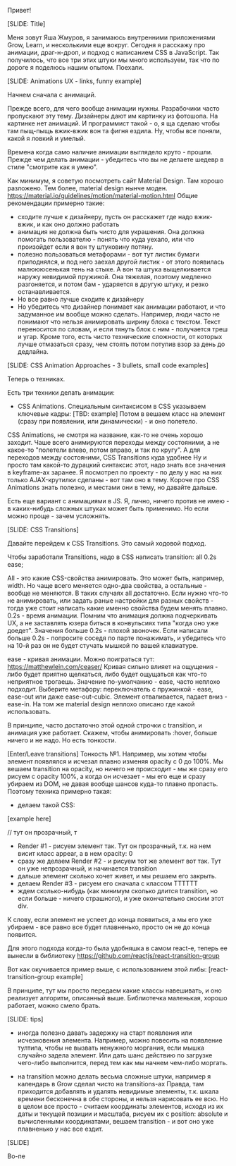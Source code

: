 Привет! 

[SLIDE: Title]

Меня зовут Яша Жмуров, я занимаюсь внутренними приложениями Grow, Learn, и несколькими еще вокруг.
Сегодня я расскажу про анимации, драг-н-дроп, и подход с написанием CSS в JavaScript. Так получилось, что все три этих штуки мы много используем, так что по дороге я поделюсь нашим опытом.
Поехали.

[SLIDE: Animations UX - links, funny example]

Начнем сначала с анимаций.

Прежде всего, для чего вообще анимации нужны. Разрабочики часто пропускают эту тему. Дизайнеры дают им картинку из фотошопа. На картинке нет анимаций.
И программист такой - о, я ща сделаю чтобы там пыщ-пыщь вжик-вжик вон та фигня ездила. Ну, чтобы все поняли, какой я ловкий и умелый.

Времена когда само наличие анимации выглядело круто - прошли.
Прежде чем делать анимации - убедитесь что вы не делаете шедевр в стиле "смотрите как я умею".

Как минимум, я советую посмотреть сайт Material Design. Там хорошо разложено. Тем более, material design нынче моден.
https://material.io/guidelines/motion/material-motion.html
Общие рекомендации примерно такие:
- сходите лучше к дизайнеру, пусть он расскажет где надо вжик-вжик, и как оно должно работать
- анимация не должна быть чисто для украшения. Она должна помогать пользователю - понять что куда уехало, или что произойдет если я вон ту штуковину потяну.
- полезно пользоваться метафорами - вот тут листик бумаги приподнялся, и под него заехал другой листик - от этого появилась малюююсенькая тень на стыке.
А вон та штука выщелкивается наружу невидимой пружиной. Она тяжелая, поэтому медленно разгоняется, и потом бам - ударяется в другую штуку, и резко останавливается.
- Но все равно лучше сходите к дизайнеру
- Но убедитесь что дизайнер понимает как анимации работают, и что задуманное им вообще можно сделать.
Например, люди часто не понимают что нельзя анимировать ширину блока с текстом. Текст переносится по словам, и если тянуть блок с ним - получается треш и угар.
Кроме того, есть чисто технические сложности, от которых лучше отмазаться сразу, чем стоять потом потупив взор за день до дедлайна.

[SLIDE: CSS Animation Approaches - 3 bullets, small code examples]

Теперь о техниках.

Есть три техники делать анимации:
- CSS Animations. Специальным синтаксисом в CSS указываем ключевые кадры:
[TBD: example]
Потом в вешаем класс на элемент (сразу при появлении, или динамически) - и оно полетело.

CSS Animations, не смотря на название, как-то не очень хорошо заходит.
Чаше всего анимируются переходы между состояними, а не какое-то "полетели влево, потом вправо, и так по кругу". А для переходов между состояними, CSS Transitions куда удобнее
Ну и просто там какой-то дурацкий синтаксис этот, надо знать все значения в keyframe-ах заранее.
Я посмотрел по проекту - по делу у нас на них только AJAX-крутилки сделаны - вот там оно в тему.
Короче про CSS Animations знать полезно, и местами они в тему, но давайте дальше.

Есть еще вариант с анимациями в JS. Я, лично, ничего против не имею - в каких-нибудь сложных штуках может быть применимо. Но если можно проще - зачем усложнять.

[SLIDE: CSS Transitions]

Давайте перейдем к CSS Transitions. Это самый ходовой подход.

Чтобы заработали Transitions, надо в CSS написать 
transition: all 0.2s ease;

All - это какие CSS-свойства анимировать. Это может быть, например, width. Но чаще всего меняется одно-два свойства, а остальные - вообще не меняются. В таких случаях all достаточно.
Если нужно что-то не анимировать, или задать раные настройки для разных свойств - тогда уже стоит написать какие именно свойства будем менять плавно.
0.2s - время анимации. Помним что анимация должна подчеркивать UX, а не заставлять юзера биться в конвульсиях типа "когда оно уже доедет". Значения больше 0.2s - плохой звоночек.
Если написали больше 0.2s - попросите соседя по парте понажимать, и убедитесь что на 10-й раз он не будет стучать мышкой по вашей клавиатуре.

ease - кривая анимации. Можно поиграться тут:
https://matthewlein.com/ceaser/
Кривая сильно влияет на ощущения - либо будет приятно щелкаться, либо будет ощущаться как что-то неприятное трогаешь.
Значение по-умолчанию - ease, часто неплохо подходит.
Выберите метафору: переключатель с пружинкой - ease, ease-out или даже ease-out-cubic.
Элемент отваливается, падает вниз - ease-in.
На том же material design неплохо описано где какой использовать.

В принципе, часто достаточно этой одной строчки с transition, и анимация уже работает. Скажем, чтобы анимировать :hover, больше ничего и не надо.
Но есть тонкости.

[Enter/Leave transitions]
Тонкость №1. Например, мы хотим чтобы элемент появлялся и исчезал плавно изменяя opacity с 0 до 100%.
Мы вешаем transition на opacity, но ничего не происходит - мы же сразу его рисуем с opacity 100%, а когда он исчезает - мы его еще и сразу убираем из DOM, не давая вообще шансов куда-то плавно пропасть.
Поэтому техника примерно такая:
- делаем такой CSS:

[example here]
<div class='appear'/> // тут он прозрачный, т

- Render #1 - рисуем элемент так. Тут он прозрачный, т.к. на нем висит класс appear, а в нем opacity: 0
- сразу же делаем Render #2 - и рисуем тот же элемент вот так. Тут он уже непрозрачный, и начинается transition
- дальше элемент сколько хочет живет, и мы решаем его закрыть. 
- делаем Render #3 - рисуем его сначала с классом ТТТТТТ
- ждем сколько-нибудь (как минимум сколько длится transition, но если больше - ничего страшного), и уже окончательно сносим этот div.

К слову, если элемент не успеет до конца появиться, а мы его уже убираем - все равно все будет плавненько, просто он не до конца появится.

Для этого подхода когда-то была удобняшка в самом react-е, теперь ее вынесли в библиотеку
https://github.com/reactjs/react-transition-group

Вот как окучивается пример выше, с использованием этой либы:
[react-transition-group example]

В принципе, тут мы просто передаем какие классы навешивать, и оно реализует алгоритм, описанный выше. 
Библиотечка маленькая, хорошо работает, можно смело брать.

[SLIDE: tips]

- иногда полезно давать задержку на старт появления или исчезновения элемента.
Например, можно повесить на появление тултипа, чтобы не вызвать ненужного моргания, если мышка случайно задела элемент.
Или дать шанс действию по загрузке чего-либо выполнится, перед тем как мы начнем чем-либо моргать.

- на transition можно делать весьма сложные штуки, например я календарь в Grow сделал чисто на transitions-ах
Правда, там приходится добавлять и удалять невидимые элементы, т.к. шкала времени бесконечна в обе стороны, и нельзя нарисовать ее всю.
Но в целом все просто - считаем координаты элементов, исходя из их даты и текущей позиции и масштаба,
рисуем их с position: absolute и вычисленными координатами, вешаем transition - и вот оно уже плавненько у нас все ездит.

[SLIDE]

Во-пе